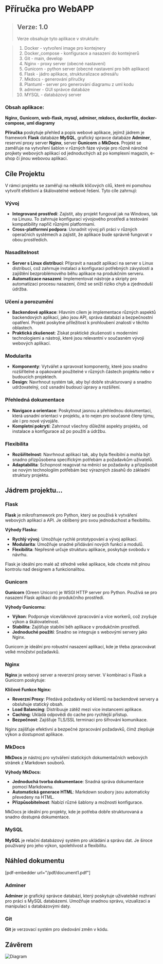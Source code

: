 # Příručka pro WebAPP


> ## Verze: 1.0
> Verze obsahuje tyto aplikace v struktuře:

> 1. Docker - vytvoření image pro kontejnery
> 2. Docker_compose - konfigurace a nasazení do kontejnerů
> 2. Git - main, develop
> 3. Nginx - proxy server (obecné nastavení)
> 4. Gunicorn - python server (obecné nastavení pro běh aplikace)
> 5. Flask - jádro aplikace, strukturalizace adresářu
> 6. Mkdocs - generování příručky
> 7. Plantuml - server pro generování diagramu z uml kodu
> 8. adminer - GUI správce databáze
> 9. MYSQL - databázový server  

### Obsah aplikace: ###
**Nginx, Gunicorn, web-flask, mysql, adminer, mkdocs, dockerfile, docker-compose, uml diagramy**  

**Příručka** poskytuje přehled a popis webové aplikace, 
jejímž jádrem je framework **Flask** databáze **MySQL**, grafický spravce databáze **Adminer**, 
reservní proxy server **Nginx**, server **Gunicorn** a **MkDocs**. 
Projekt se zaměřuje na vytvoření šablon v různých fáze vývoje pro různě náročné projkety webových aplikací 
od jednoduchých až po komplexní magazín, e-shop či jinou webovou aplikaci.

## Cíle Projektu

V rámci projektu se zaměřuji na několik klíčových cílů, které mi pomohou vytvořit efektivní a škálovatelné webové řešení. Tyto cíle zahrnují:

### Vývoj
  - **Integrované prostředí**: Zajistit, aby projekt fungoval jak na Windows, tak na Linuxu. To zahrnuje konfiguraci vývojového prostředí a testování kompatibility napříč různými platformami.
  - **Cross-platformní podpora**: Usnadnit vývoj při práci v různých operačních systémech a zajistit, že aplikace bude správně fungovat v obou prostředích.

### Nasaditelnost 
  - **Server s Linux distribucí**: Připravit a nasadit aplikaci na server s Linux distribucí, což zahrnuje instalaci a konfiguraci potřebných závyslostí a zajištění bezproblémového běhu aplikace na produkčním serveru.
  - **Automatizace nasazení**: Implementovat nástroje a skripty pro automatizaci procesu nasazení, čímž se sníží riziko chyb a zjednoduší údržba.

### Učení a porozumění ###
  - **Backendové aplikace**: Hlavním cílem je implementace různých aspektů backendových aplikací, jako jsou API, správa databází a bezpečnostní opatření. Projekt poskytne příležitost k prohloubení znalostí v těchto oblastech.
  - **Praktická zkušenost**: Získat praktické zkušenosti s moderními technologiemi a nástroji, které jsou relevantní v současném vývoji webových aplikací.

### Modularita
  - **Komponenty**: Vytvářet a spravovat komponenty, které jsou snadno rozšiřitelné a opakovaně použitelné v různých částech projektu nebo v budoucích projektech.
  - **Design**: Navrhnout systém tak, aby byl dobře strukturovaný a snadno udržovatelný, což usnadní budoucí úpravy a rozšíření.

### Přehledná dokumentace
  - **Navigace a orientace**: Poskytnout jasnou a přehlednou dokumentaci, která usnadní orientaci v projektu, a to nejen pro současné členy týmu, ale i pro nové vývojáře.
  - **Kompletní pokrytí**: Zahrnout všechny důležité aspekty projektu, od instalace a konfigurace až po použití a údržbu.

### Flexibilita
  - **Rozšiřitelnost**: Navrhnout aplikaci tak, aby byla flexibilní a mohla být snadno přizpůsobena specifickým potřebám a požadavkům uživatelů.
  - **Adaptabilita**: Schopnost reagovat na měnící se požadavky a přizpůsobit se novým technologiím potřebám bez výrazných zásahů do základní struktury projektu.



## Jádrem projektu...
### Flask

**Flask** je mikroframework pro Python, který se používá k vytváření webových aplikací a API. Je oblíbený pro svou jednoduchost a flexibilitu.

**Výhody Flasku:**
- **Rychlý vývoj**: Umožňuje rychlé prototypování a vývoj aplikací.
- **Modularita**: Umožňuje snadné přidávání nových funkcí a modulů.
- **Flexibilita**: Nepřesně určuje strukturu aplikace, poskytuje svobodu v návrhu.
<detail>
Flask je ideální pro malé až středně velké aplikace, kde chcete mít plnou kontrolu nad designem a funkcionalitou.

### Gunicorn

**Gunicorn** (Green Unicorn) je WSGI HTTP server pro Python. Používá se pro nasazení Flask aplikací do produkčního prostředí.

**Výhody Gunicornu:**
- **Výkon**: Podporuje vícevláknové zpracování a více workerů, což zvyšuje výkon a škálovatelnost.
- **Stabilita**: Zajišťuje stabilní běh aplikace v produkčním prostředí.
- **Jednoduché použití**: Snadno se integruje s webovými servery jako Nginx.

Gunicorn je ideální pro robustní nasazení aplikací, kde je třeba zpracovávat velké množství požadavků.

### Nginx

**Nginx** je webový server a reverzní proxy server. V kombinaci s Flask a Gunicorn poskytuje:

**Klíčové Funkce Nginx:**
- **Reverzní Proxy**: Předává požadavky od klientů na backendové servery a obsluhuje statický obsah.
- **Load Balancing**: Distribuuje zátěž mezi více instancemi aplikace.
- **Caching**: Ukládá odpovědi do cache pro rychlejší přístup.
- **Bezpečnost**: Zajišťuje TLS/SSL terminaci pro šifrování komunikace.

Nginx zajišťuje efektivní a bezpečné zpracování požadavků, čímž zlepšuje výkon a dostupnost aplikace.

### MkDocs

**MkDocs** je nástroj pro vytváření statických dokumentačních webových stránek z Markdown souborů.

**Výhody MkDocs:**
- **Jednoduchá tvorba dokumentace**: Snadná správa dokumentace pomocí Markdownu.
- **Automatická generace HTML**: Markdown soubory jsou automaticky převedeny na HTML.
- **Přizpůsobitelnost**: Nabízí různé šablony a možnosti konfigurace.

MkDocs je ideální pro projekty, kde je potřeba dobře strukturovaná a snadno dostupná dokumentace.

### MySQL

**MySQL** je relační databázový systém pro ukládání a správu dat. Je široce používaný pro jeho výkon, spolehlivost a flexibilitu.
## Náhled dokumentu

[pdf-embedder url="/pdf/document1.pdf"]

### Adminer

**Adminer** je grafický správce databází, který poskytuje uživatelské rozhraní pro práci s MySQL databázemi. Umožňuje snadnou správu, vizualizaci a manipulaci s databázovými daty.

### Git

**Git** je verzovací systém pro sledování změn v kódu. 

## Závěrem

![Diagram](http://localhost:8081/svg/ZLLHQzim47xFhpZwj1b20sMZx64G6ke46l2QTdqeOoZosH6sfLIIcuRH_xwJqZgMxTBunKZVwTDzzvtFMyOBbYESJJNV28lSrXhFuDy8w94g9MIcU85whenr-oEFkETHvaA-m9MIbWc9-W-Cnp_XCQ-bu4hBDl03hfNUCPqQqFXKex7cI3Dqm3FjSFqtAvafGgfxWmOofU5X5I-ED8FHdgVQcwSovBX5bfhp1qsA3QJCiYDFBzfpiBHogo6Mtm9t1nBu4jyllhQeYbHnSwgkC2TtS9eant9BPH5Ap2oeh5_x9WmWYZfW5BNGCTtpZDeW95gzx665cfP1m9p9jAGSXEIALETzprnKpr6m2k8tBvj8bAdFlAD3Ytnp43BWVg0bxk4TEQuBO7vtbmn9kQsbWMHlDqe2bHtOTbiApgnGqWng9iMLkz67m1hj3l5mr7XseBWsosT26yDwlH2eN1Qp08qY2D8ZjAwGG9zMZ1J2h0grlkqUcgSLdMbLWTqW65LhZYIHlcfAgMd3apKCDMuWupe4kqvH5QS3fNFOZJ0MoIlADueIfIrycqmc7O9tavmTJTSvGxYIaaQNRy7bVlNh9ZZc1mPdd4hWniOMDRqg9ZcUxbvdA8JckHi_L3sZmR1czBqDj6TVzSN5v7k7O4L6au1MquKJwxFS-wCho7xQXJ_AVyaa_IbSNy52MYeYQnLmMCtbvBBh8KsTPv6I7XgLtexGhqQCMxoENly3)